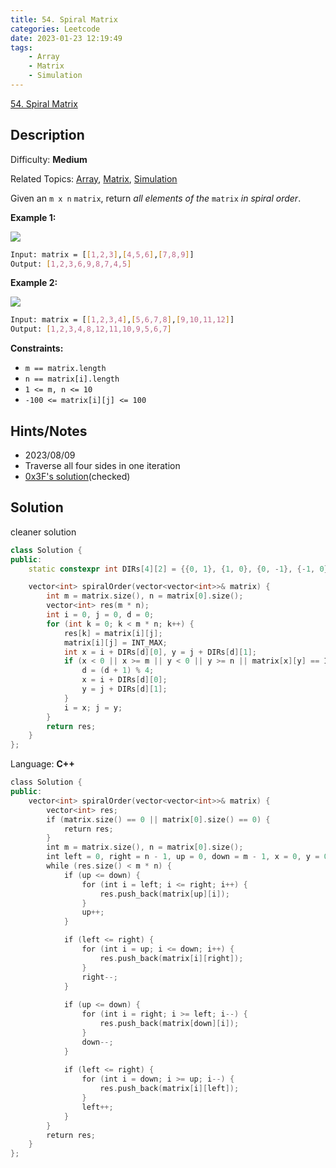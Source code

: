 ```yaml
---
title: 54. Spiral Matrix
categories: Leetcode
date: 2023-01-23 12:19:49
tags:
    - Array
    - Matrix
    - Simulation
---
```


[54\. Spiral Matrix](https://leetcode.com/problems/spiral-matrix/)

## Description

Difficulty: **Medium**

Related Topics: [Array](https://leetcode.com/tag/array/), [Matrix](https://leetcode.com/tag/matrix/), [Simulation](https://leetcode.com/tag/simulation/)

Given an `m x n` `matrix`, return _all elements of the_ `matrix` _in spiral order_.

**Example 1:**

![](https://assets.leetcode.com/uploads/2020/11/13/spiral1.jpg)

```bash
Input: matrix = [[1,2,3],[4,5,6],[7,8,9]]
Output: [1,2,3,6,9,8,7,4,5]
```

**Example 2:**

![](https://assets.leetcode.com/uploads/2020/11/13/spiral.jpg)

```bash
Input: matrix = [[1,2,3,4],[5,6,7,8],[9,10,11,12]]
Output: [1,2,3,4,8,12,11,10,9,5,6,7]
```

**Constraints:**

* `m == matrix.length`
* `n == matrix[i].length`
* `1 <= m, n <= 10`
* `-100 <= matrix[i][j] <= 100`

## Hints/Notes

* 2023/08/09
* Traverse all four sides in one iteration
* [0x3F's solution](https://leetcode.cn/problems/spiral-matrix/solutions/2966229/liang-chong-fang-fa-jian-ji-gao-xiao-pyt-4wzk/)(checked)

## Solution

cleaner solution

```C++
class Solution {
public:
    static constexpr int DIRs[4][2] = {{0, 1}, {1, 0}, {0, -1}, {-1, 0}};

    vector<int> spiralOrder(vector<vector<int>>& matrix) {
        int m = matrix.size(), n = matrix[0].size();
        vector<int> res(m * n);
        int i = 0, j = 0, d = 0;
        for (int k = 0; k < m * n; k++) {
            res[k] = matrix[i][j];
            matrix[i][j] = INT_MAX;
            int x = i + DIRs[d][0], y = j + DIRs[d][1];
            if (x < 0 || x >= m || y < 0 || y >= n || matrix[x][y] == INT_MAX) {
                d = (d + 1) % 4;
                x = i + DIRs[d][0];
                y = j + DIRs[d][1];
            }
            i = x; j = y;
        }
        return res;
    }
};
```

Language: **C++**

```C++
class Solution {
public:
    vector<int> spiralOrder(vector<vector<int>>& matrix) {
        vector<int> res;
        if (matrix.size() == 0 || matrix[0].size() == 0) {
            return res;
        }
        int m = matrix.size(), n = matrix[0].size();
        int left = 0, right = n - 1, up = 0, down = m - 1, x = 0, y = 0;
        while (res.size() < m * n) {
            if (up <= down) {
                for (int i = left; i <= right; i++) {
                    res.push_back(matrix[up][i]);
                }
                up++;
            }

            if (left <= right) {
                for (int i = up; i <= down; i++) {
                    res.push_back(matrix[i][right]);
                }
                right--;
            }
            
            if (up <= down) {
                for (int i = right; i >= left; i--) {
                    res.push_back(matrix[down][i]);
                }
                down--;
            }
            
            if (left <= right) {
                for (int i = down; i >= up; i--) {
                    res.push_back(matrix[i][left]);
                }
                left++;
            }
        }
        return res;
    }
};
```
